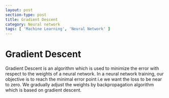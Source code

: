```yaml
---
layout: post
section-type: post
title: Gradient Descent
category: Neural network
tags: [ 'Machine Learning', 'Neural Network' ]
---
```


# Gradient Descent

 Gradient Descent is an algorithm which is used to minimize the error with respect to the weights of a neural network. In a neural network training, our objective is to reach the minimal error point i.e we want the loss to be near to zero. We gradually adjust the weights by backpropagation algorithm which is based on gradient descent.